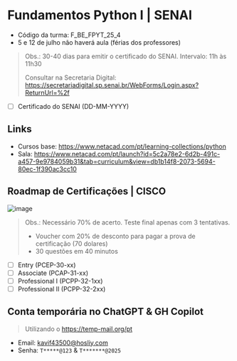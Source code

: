 # Fundamentos Python I | SENAI

- Código da turma: F_BE_FPYT_25_4
- 5 e 12 de julho não haverá aula (férias dos professores)

> Obs.: 30-40 dias para emitir o certificado do SENAI.
> Intervalo: 11h às 11h30
>
> Consultar na Secretaria Digital: <https://secretariadigital.sp.senai.br/WebForms/Login.aspx?ReturnUrl=%2f>

- [ ] Certificado do SENAI (DD-MM-YYYY)

## Links

- Cursos base: <https://www.netacad.com/pt/learning-collections/python>
- Sala: <https://www.netacad.com/pt/launch?id=5c2a78e2-6d2b-491c-a457-9e9784059b31&tab=curriculum&view=db1b14f8-2073-5694-80ec-1f390ac3cc10>

## Roadmap de Certificações | CISCO

![image](https://hackmd.io/_uploads/Sk-FHeoQxg.png)

> Obs.: Necessário 70% de acerto. Teste final apenas com 3 tentativas.
>
> - Voucher com 20% de desconto para pagar a prova de certificação (70 dolares)
> - 30 questões em 40 minutos

- [ ] Entry (PCEP-30-xx)
- [ ] Associate (PCAP-31-xx)
- [ ] Professional I (PCPP-32-1xx)
- [ ] Professional II (PCPP-32-2xx)

## Conta temporária no ChatGPT & GH Copilot

> Utilizando o <https://temp-mail.org/pt>

- Email: <kavif43500@hosliy.com>
- Senha: `T*****@123` & `T*******@2025`
